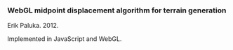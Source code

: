 ### WebGL midpoint displacement algorithm for terrain generation

Erik Paluka. 2012.  

Implemented in JavaScript and WebGL.  
